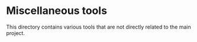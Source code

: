 # Miscellaneous tools
This directory contains various tools that are not directly related to the main project. 
